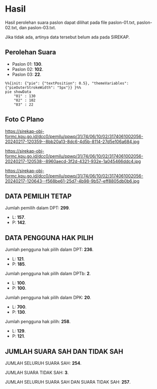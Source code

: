 # Hasil

Hasil perolehan suara paslon dapat dilihat pada file paslon-01.txt, paslon-02.txt, dan paslon-03.txt.

Jika tidak ada, artinya data tersebut belum ada pada SIREKAP.

## Perolehan Suara

 * Paslon 01: **130**.
 * Paslon 02: **102**.
 * Paslon 03: **22**.

```mermaid
%%{init: {"pie": {"textPosition": 0.5}, "themeVariables": {"pieOuterStrokeWidth": "5px"}} }%%
pie showData
    "01" : 130
    "02" : 102
    "03" : 22
```
## Foto C Plano

https://sirekap-obj-formc.kpu.go.id/dcc0/pemilu/ppwp/31/74/06/10/02/3174061002056-20240217-120359--8bb20a13-8dc6-4d5b-8114-27d5e106a684.jpg

https://sirekap-obj-formc.kpu.go.id/dcc0/pemilu/ppwp/31/74/06/10/02/3174061002056-20240217-120538--8960aecd-3f2d-4321-932e-1a045466ddc4.jpg

https://sirekap-obj-formc.kpu.go.id/dcc0/pemilu/ppwp/31/74/06/10/02/3174061002056-20240217-120643--f568be61-25d7-4b98-9b57-eff8805db0b6.jpg

## DATA PEMILIH TETAP

Jumlah pemilih dalam DPT: **299**.
 * L: **157**.
 * P: **142**.

## DATA PENGGUNA HAK PILIH

Jumlah pengguna hak pilih dalam DPT: **236**.
 * L: **121**.
 * P: **185**.

Jumlah pengguna hak pilih dalam DPTb: **2**.
 * L: **100**.
 * P: **100**.

Jumlah pengguna hak pilih dalam DPK: **20**.
 * L: **700**.
 * P: **130**.

Jumlah pengguna hak pilih: **258**.
 * L: **129**.
 * P: **121**.

## JUMLAH SUARA SAH DAN TIDAK SAH

JUMLAH SELURUH SUARA SAH: **254**.

JUMLAH SUARA TIDAK SAH: **3**.

JUMLAH SELURUH SUARA SAH DAN SUARA TIDAK SAH: **257**.
